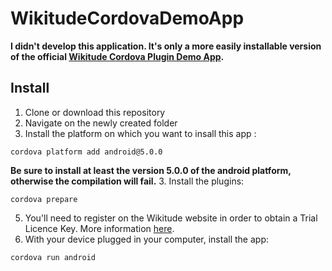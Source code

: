 # WikitudeCordovaDemoApp

**I didn't develop this application. It's only a more easily installable version of the official [Wikitude Cordova Plugin Demo App](https://github.com/Wikitude/wikitude-cordova-plugin-samples).**

## Install
1. Clone or download this repository
2. Navigate on the newly created folder
2. Install the platform on which you want to insall this app :

  ```
  cordova platform add android@5.0.0
  ```
  **Be sure to install at least the version 5.0.0 of the android platform, otherwise the compilation will fail.**
3. Install the plugins:
  
  ```
  cordova prepare
  ```
5. You'll need to register on the Wikitude website in order to obtain a Trial Licence Key. More information [here](https://github.com/Tazaf/ionicitude/wiki/Installing-the-Wikitude-plugin#wikitude-licence-key).
4. With your device plugged in your computer, install the app:
  
  ```
  cordova run android
  ```
